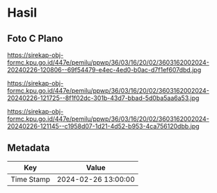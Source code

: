 # Hasil

## Foto C Plano

https://sirekap-obj-formc.kpu.go.id/447e/pemilu/ppwp/36/03/16/20/02/3603162002024-20240226-120806--69f54479-e4ec-4ed0-b0ac-d7f1ef607dbd.jpg

https://sirekap-obj-formc.kpu.go.id/447e/pemilu/ppwp/36/03/16/20/02/3603162002024-20240226-121725--8f1f02dc-301b-43d7-bbad-5d0ba5aa6a53.jpg

https://sirekap-obj-formc.kpu.go.id/447e/pemilu/ppwp/36/03/16/20/02/3603162002024-20240226-121145--c1958d07-1d21-4d52-b953-4ca756120dbb.jpg


## Metadata

| Key        | Value               |
| ---------- | ------------------- |
| Time Stamp | 2024-02-26 13:00:00 |



